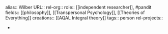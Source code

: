 alias:: Wilber
URL::
rel-org::
role:: [[independent researcher]], #pandit
fields:: [[philosophy]], [[Transpersonal Psychology]], [[Theories of Everything]]
creations:: [[AQAL Integral theory]]
tags:: person
rel-projects::


-
